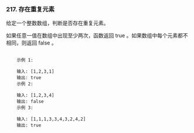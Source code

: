 ### 217. 存在重复元素


给定一个整数数组，判断是否存在重复元素。

如果任意一值在数组中出现至少两次，函数返回 true 。如果数组中每个元素都不相同，则返回 false 。

```

    示例 1:
    
    输入: [1,2,3,1]
    输出: true
    示例 2:
    
    输入: [1,2,3,4]
    输出: false
    示例 3:
    
    输入: [1,1,1,3,3,4,3,2,4,2]
    输出: true

```